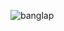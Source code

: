 

![banglap](https://user-images.githubusercontent.com/50392507/74695291-7a437280-51c1-11ea-9ac6-7d4fb8dacdc7.png)
